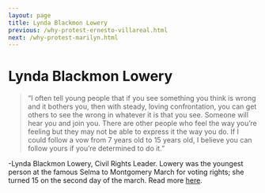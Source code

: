 ```yaml
---
layout: page
title: Lynda Blackmon Lowery
previous: /why-protest-ernesto-villareal.html
next: /why-protest-marilyn.html
---
```


Lynda Blackmon Lowery
=================

>“I often tell young people that if you see something you think is wrong and it bothers you, then with steady, loving confrontation, you can get others to see the wrong in whatever it is that you see. Someone will hear you and join you. There are other people who feel the way you’re feeling but they may not be able to express it the way you do. If I could follow a vow from 7 years old to 15 years old, I believe you can follow yours if you’re determined to do it.” 

-Lynda Blackmon Lowery, Civil Rights Leader. Lowery was the youngest person at the famous Selma to Montgomery March for voting rights; she turned 15 on the second day of the march. Read more [here](http://facingtoday.facinghistory.org/why-i-marched-for-civil-rights-at-15-with-martin-luther-king-jr).
